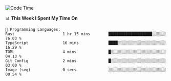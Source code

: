 <!--START_SECTION:waka-->
![Code Time](http://img.shields.io/badge/Code%20Time-1%2C019%20hrs%2015%20mins-blue)

📊 **This Week I Spent My Time On** 

```text
💬 Programming Languages: 
Rust                     1 hr 15 mins        ███████████████████░░░░░░   76.03 % 
TypeScript               16 mins             ████░░░░░░░░░░░░░░░░░░░░░   16.29 % 
TOML                     4 mins              █░░░░░░░░░░░░░░░░░░░░░░░░   04.13 % 
Git Config               2 mins              █░░░░░░░░░░░░░░░░░░░░░░░░   03.00 % 
Image (svg)              0 secs              ░░░░░░░░░░░░░░░░░░░░░░░░░   00.54 % 
```


<!--END_SECTION:waka-->